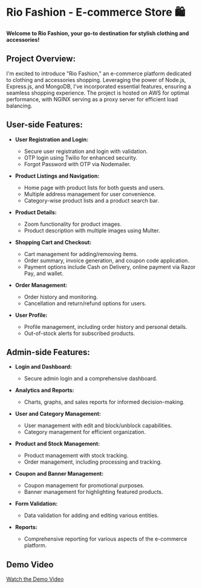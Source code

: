 # Rio Fashion - E-commerce Store 🛍️

**Welcome to Rio Fashion, your go-to destination for stylish clothing and accessories!**

## Project Overview:

I'm excited to introduce "Rio Fashion," an e-commerce platform dedicated to clothing and accessories shopping. Leveraging the power of Node.js, Express.js, and MongoDB, I've incorporated essential features, ensuring a seamless shopping experience. The project is hosted on AWS for optimal performance, with NGINX serving as a proxy server for efficient load balancing.


## User-side Features:

- **User Registration and Login:**
  - Secure user registration and login with validation.
  - OTP login using Twilio for enhanced security.
  - Forgot Password with OTP via Nodemailer.

- **Product Listings and Navigation:**
  - Home page with product lists for both guests and users.
  - Multiple address management for user convenience.
  - Category-wise product lists and a product search bar.

- **Product Details:**
  - Zoom functionality for product images.
  - Product description with multiple images using Multer.

- **Shopping Cart and Checkout:**
  - Cart management for adding/removing items.
  - Order summary, invoice generation, and coupon code application.
  - Payment options include Cash on Delivery, online payment via Razor Pay, and wallet.

- **Order Management:**
  - Order history and monitoring.
  - Cancellation and return/refund options for users.

- **User Profile:**
  - Profile management, including order history and personal details.
  - Out-of-stock alerts for subscribed products.

## Admin-side Features:

- **Login and Dashboard:**
  - Secure admin login and a comprehensive dashboard.

- **Analytics and Reports:**
  - Charts, graphs, and sales reports for informed decision-making.

- **User and Category Management:**
  - User management with edit and block/unblock capabilities.
  - Category management for efficient organization.

- **Product and Stock Management:**
  - Product management with stock tracking.
  - Order management, including processing and tracking.

- **Coupon and Banner Management:**
  - Coupon management for promotional purposes.
  - Banner management for highlighting featured products.

- **Form Validation:**
  - Data validation for adding and editing various entities.

- **Reports:**
  - Comprehensive reporting for various aspects of the e-commerce platform.

## Demo Video

[Watch the Demo Video](https://youtu.be/PmOPioa3vQg)
